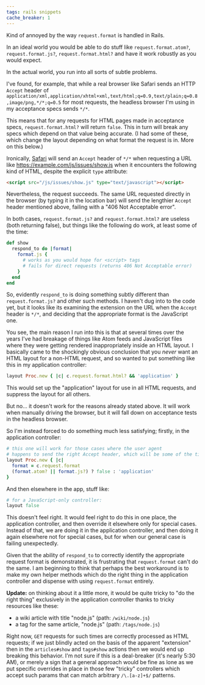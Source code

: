 ```yaml
---
tags: rails snippets
cache_breaker: 1
---
```


Kind of annoyed by the way `request.format` is handled in Rails.

In an ideal world you would be able to do stuff like `request.format.atom?`, `request.format.js?`, `request.format.html?` and have it work robustly as you would expect.

In the actual world, you run into all sorts of subtle problems.

I've found, for example, that while a real browser like Safari sends an HTTP `Accept` header of `application/xml,application/xhtml+xml,text/html;q=0.9,text/plain;q=0.8,image/png,*/*;q=0.5` for most requests, the headless browser I'm using in my acceptance specs sends `*/*`.

This means that for any requests for HTML pages made in acceptance specs, `request.format.html?` will return `false`. This in turn will break any specs which depend on that value being accurate. (I had some of these, which change the layout depending on what format the request is in. More on this below.)

Ironically, [Safari](/wiki/Safari) will send an `Accept` header of `*/*` when requesting a URL like <https://example.com/js/issues/show.js> when it encounters the following kind of HTML, despite the explicit `type` attribute:

```html
<script src="/js/issues/show.js" type="text/javascript"></script>
```

Nevertheless, the request succeeds. The same URL requested directly in the browser (by typing it in the location bar) will send the lengthier `Accept` header mentioned above, failing with a "406 Not Acceptable error".

In both cases, `request.format.js?` and `request.format.html?` are useless (both returning false), but things like the following do work, at least some of the time:

```ruby
def show
  respond_to do |format|
    format.js {
      # works as you would hope for <script> tags
      # fails for direct requests (returns 406 Not Acceptable error)
    }
  end
end
```

So, evidently `respond_to` is doing something subtly different than `request.format.js?` and other such methods. I haven't dug into to the code yet, but it looks like its examining the extension on the URL when the `Accept` header is `*/*`, and deciding that the appropriate format is the JavaScript one.

You see, the main reason I run into this is that at several times over the years I've had breakage of things like Atom feeds and JavaScript files where they were getting rendered inappropriately inside an HTML layout. I basically came to the shockingly obvious conclusion that you *never* want an HTML layout for a non-HTML request, and so wanted to put something like this in my application controller:

```ruby
layout Proc.new { |c| c.request.format.html? && 'application' }
```

This would set up the "application" layout for use in all HTML requests, and suppress the layout for all others.

But no... it doesn't work for the reasons already stated above. It will work when manually driving the browser, but it will fall down on acceptance tests in the headless browser.

So I'm instead forced to do something much less satisfying; firstly, in the application controller:

```ruby
# this one will work for those cases where the user agent
# happens to send the right Accept header, which will be some of the time
layout Proc.new { |c|
  format = c.request.format
  (format.atom? || format.js?) ? false : 'application'
}
```

And then elsewhere in the app, stuff like:

```ruby
# for a JavaScript-only controller:
layout false
```

This doesn't feel right. It would feel right to do this in one place, the application controller, and then override it elsewhere only for special cases. Instead of that, we are doing it in the application controller, and then doing it again elsewhere not for special cases, but for when our general case is failing unexpectedly.

Given that the ability of `respond_to` to correctly identify the appropriate request format is demonstrated, it is frustrating that `request.format` can't do the same. I am beginning to think that perhaps the best workaround is to make my own helper methods which do the right thing in the application controller and dispense with using `request.format` entirely.

**Update:** on thinking about it a little more, it would be quite tricky to "do the right thing" exclusively in the application controller thanks to tricky resources like these:

-   a wiki article with title "node.js" (path: `/wiki/node.js`)
-   a tag for the same article, "node.js" (path: `/tags/node.js`)

Right now, `GET` requests for such times are correctly processed as HTML requests; if we just blindly acted on the basis of the apparent "extension" then in the `articles#show` and `tags#show` actions then we would end up breaking this behavior. I'm not sure if this is a deal-breaker (it's nearly 5:30 AM), or merely a sign that a general approach would be fine as lone as we put specific overrides in place in those few "tricky" controllers which accept such params that can match arbitrary `/\.[a-z]+$/` patterns.
